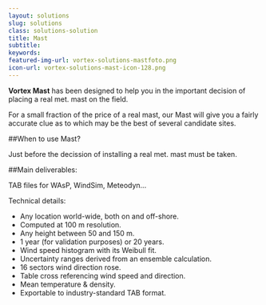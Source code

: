 ```yaml
---
layout: solutions
slug: solutions
class: solutions-solution
title: Mast
subtitle:
keywords: 
featured-img-url: vortex-solutions-mastfoto.png
icon-url: vortex-solutions-mast-icon-128.png
---
```


<p class="lead"><strong>Vortex Mast</strong> has been designed to help you in the important decision of placing a real met. mast on the field.</p>

For a small fraction of the price of a real mast, our Mast will give you a fairly accurate clue as to which may be the best of several candidate sites.

##When to use Mast?

Just before the decission of installing a real met. mast must be taken.

##Main deliverables:

TAB files for WAsP, WindSim, Meteodyn...

Technical details:

- Any location world-wide, both on and off-shore.
- Computed at 100 m resolution.
- Any height between 50 and 150 m.
- 1 year (for validation purposes) or 20 years.
- Wind speed histogram with its Weibull fit.
- Uncertainty ranges derived from an ensemble calculation.
- 16 sectors wind direction rose.
- Table cross referencing wind speed and direction.
- Mean temperature & density.
- Exportable to industry-standard TAB format.